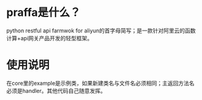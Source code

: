 # praffa是什么？
python restful api farmwok for aliyun的首字母简写；是一款针对阿里云的函数计算+api网关产品开发的轻型框架。
# 使用说明
在core里的example是示例类，如果新建类名与文件名必须相同；主返回方法名必须是handler。其他代码自己随意发挥。